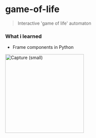 <style type="text/css">
    img {
        width: 250px;
    }
</style>

# game-of-life
> Interactive 'game of life' automaton

<h3>What i learned</h3>
<ul><li>Frame components in Python</li></ul>

![Capture (small)](https://user-images.githubusercontent.com/29238761/158102190-e382fd36-979f-42f9-bd3f-4b9192d2168c.gif)
